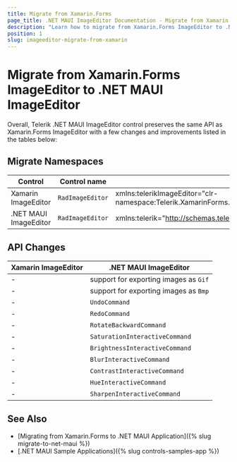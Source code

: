 ```yaml
---
title: Migrate from Xamarin.Forms
page_title: .NET MAUI ImageEditor Documentation - Migrate from Xamarin
description: "Learn how to migrate from Xamarin.Forms ImageEditor to .NET MAUI ImageEditor control."
position: 1
slug: imageeditor-migrate-from-xamarin
---
```


# Migrate from Xamarin.Forms ImageEditor to .NET MAUI ImageEditor

Overall, Telerik .NET MAUI ImageEditor control preserves the same API as Xamarin.Forms ImageEditor with a few changes and improvements listed in the tables below:

## Migrate Namespaces

| Control | Control name | XAML Namespcace | C# Namespace|
| --------------- | --------------- | --------------- | --------------- |
| Xamarin ImageEditor | `RadImageEditor` | xmlns:telerikImageEditor="clr-namespace:Telerik.XamarinForms.ImageEditor;assembly=Telerik.XamarinForms.ImageEditor" | using Telerik.XamarinForms.ImageEditor; | 
| .NET MAUI ImageEditor | `RadImageEditor` | xmlns:telerik="http://schemas.telerik.com/2022/xaml/maui" | using Telerik.Maui.Controls; |


## API Changes

| Xamarin ImageEditor | .NET MAUI ImageEditor |
| ------------- | --------------- |
| - | support for exporting images as `Gif` |
| - | support for exporting images as `Bmp` |
| - | `UndoCommand` |
| - | `RedoCommand` |
| - | `RotateBackwardCommand` |
| - | `SaturationInteractiveCommand` |
| - | `BrightnessInteractiveCommand` |
| - | `BlurInteractiveCommand` |
| - | `ContrastInteractiveCommand` |
| - | `HueInteractiveCommand` |
| - | `SharpenInteractiveCommand` |

## See Also

* [Migrating from Xamarin.Forms to .NET MAUI Application]({% slug migrate-to-net-maui %})
* [.NET MAUI Sample Applications]({% slug controls-samples-app %})
